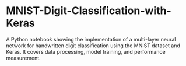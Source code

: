 # MNIST-Digit-Classification-with-Keras
A Python notebook showing the implementation of a multi-layer neural network for handwritten digit classification using the MNIST dataset and Keras. It covers data processing, model training, and performance measurement.

